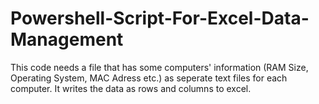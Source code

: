# Powershell-Script-For-Excel-Data-Management
This code needs a file that has some computers' information (RAM Size, Operating System, MAC Adress etc.) as seperate text files for each computer. It writes the data as rows and columns to excel.
